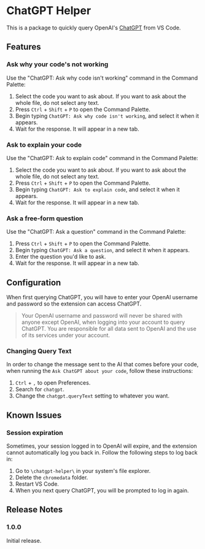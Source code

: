 # ChatGPT Helper

This is a package to quickly query OpenAI's [ChatGPT](https://openai.com/blog/chatgpt/) from VS Code.

## Features

### Ask why your code's not working

Use the "ChatGPT: Ask why code isn't working" command in the Command Palette:

1. Select the code you want to ask about. If you want to ask about the whole file, do not select any text.
2. Press `Ctrl` + `Shift` + `P` to open the Command Palette.
3. Begin typing `ChatGPT: Ask why code isn't working`, and select it when it appears.
4. Wait for the response. It will appear in a new tab.


### Ask to explain your code

Use the "ChatGPT: Ask to explain code" command in the Command Palette:

1. Select the code you want to ask about. If you want to ask about the whole file, do not select any text.
2. Press `Ctrl` + `Shift` + `P` to open the Command Palette.
3. Begin typing `ChatGPT: Ask to explain code`, and select it when it appears.
4. Wait for the response. It will appear in a new tab.

### Ask a free-form question

Use the "ChatGPT: Ask a question" command in the Command Palette:

1. Press `Ctrl` + `Shift` + `P` to open the Command Palette.
2. Begin typing `ChatGPT: Ask a question`, and select it when it appears.
3. Enter the question you'd like to ask.
4. Wait for the response. It will appear in a new tab.

## Configuration

When first querying ChatGPT, you will have to enter your OpenAI username and password so the extension can access ChatGPT.

> Your OpenAI username and password will never be shared with anyone except OpenAI, when logging into your account to query ChatGPT. You are responsible for all data sent to OpenAI and the use of its services under your account.

### Changing Query Text

In order to change the message sent to the AI that comes before your code, when running the `Ask ChatGPT about your code`, follow these instructions:

1. `Ctrl` + `,` to open Preferences.
2. Search for `chatgpt`.
3. Change the `chatgpt.queryText` setting to whatever you want.

## Known Issues

### Session expiration

Sometimes, your session logged in to OpenAI will expire, and the extension cannot automatically log you back in. Follow the following steps to log back in:

1. Go to `\chatgpt-helper\` in your system's file explorer.
2. Delete the `chromedata` folder.
3. Restart VS Code.
4. When you next query ChatGPT, you will be prompted to log in again.

## Release Notes

### 1.0.0

Initial release.